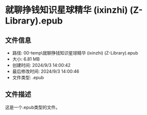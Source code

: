 ﻿# 就聊挣钱知识星球精华 (ixinzhi) (Z-Library).epub

## 文件信息
- 路径: 00-temp\就聊挣钱知识星球精华 (ixinzhi) (Z-Library).epub
- 大小: 6.81 MB
- 创建时间: 2024/9/3 14:00:42
- 最后修改时间: 2024/9/3 14:00:46
- 文件类型: .epub

## 文件描述
这是一个.epub类型的文件。


